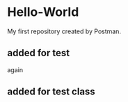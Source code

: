 # Hello-World
My first repository created by Postman.
## added for test
again
## added for test class
